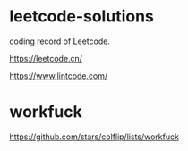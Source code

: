 # leetcode-solutions

coding record of Leetcode.

https://leetcode.cn/

https://www.lintcode.com/

# workfuck

https://github.com/stars/colflip/lists/workfuck